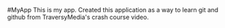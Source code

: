 #MyApp
This is my app.
Created this application as a way to learn git and github from TraversyMedia's crash course video.
